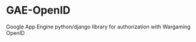 GAE-OpenID
==========

Google App Engine python/django library for authorization with Wargaming OpenID
